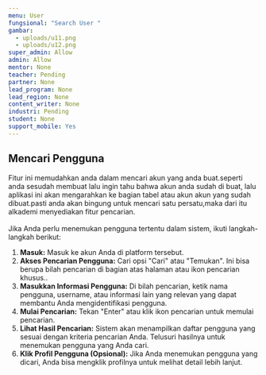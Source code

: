```yaml
---
menu: User
fungsional: "Search User "
gambar:
  - uploads/u11.png
  - uploads/u12.png
super_admin: Allow
admin: Allow
mentor: None
teacher: Pending
partner: None
lead_program: None
lead_region: None
content_writer: None
industri: Pending
student: None
support_mobile: Yes
---
```

## Mencari Pengguna

Fitur ini memudahkan anda dalam mencari akun yang anda buat.seperti anda sesudah membuat lalu ingin tahu bahwa akun anda sudah di buat, lalu aplikasi ini akan mengarahkan ke bagian tabel atau akun akun yang sudah dibuat.pasti anda akan bingung untuk mencari satu persatu,maka dari itu alkademi menyediakan fitur pencarian.\
\
Jika Anda perlu menemukan pengguna tertentu dalam sistem, ikuti langkah-langkah berikut:

1. **Masuk:** Masuk ke akun Anda di platform tersebut.
2. **Akses Pencarian Pengguna:** Cari opsi "Cari" atau "Temukan". Ini bisa berupa bilah pencarian di bagian atas halaman atau ikon pencarian khusus..
3. **Masukkan Informasi Pengguna:** Di bilah pencarian, ketik nama pengguna, username, atau informasi lain yang relevan yang dapat membantu Anda mengidentifikasi pengguna.
4. **Mulai Pencarian:** Tekan "Enter" atau klik ikon pencarian untuk memulai pencarian.
5. **Lihat Hasil Pencarian:** Sistem akan menampilkan daftar pengguna yang sesuai dengan kriteria pencarian Anda. Telusuri hasilnya untuk menemukan pengguna yang Anda cari.
6. **Klik Profil Pengguna (Opsional):** Jika Anda menemukan pengguna yang dicari, Anda bisa mengklik profilnya untuk melihat detail lebih lanjut.